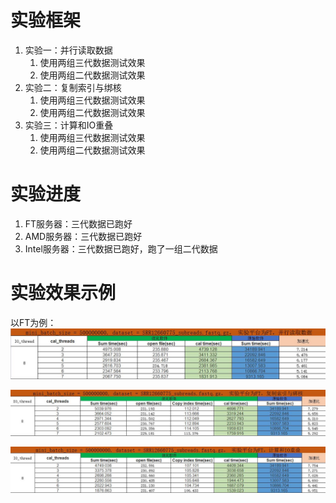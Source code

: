 # 实验框架
1. 实验一：并行读取数据
   1. 使用两组三代数据测试效果
   2. 使用两组二代数据测试效果
2. 实验二：复制索引与绑核
   1. 使用两组三代数据测试效果
   2. 使用两组二代数据测试效果
3. 实验三：计算和IO重叠
   1. 使用两组三代数据测试效果
   2. 使用两组二代数据测试效果
# 实验进度
1. FT服务器：三代数据已跑好
2. AMD服务器：三代数据已跑好
3. Intel服务器：三代数据已跑好，跑了一组二代数据
# 实验效果示例
以FT为例：
![实验效果](./1.jpg)

![实验效果](./2.jpg)

![实验效果](./3.jpg)